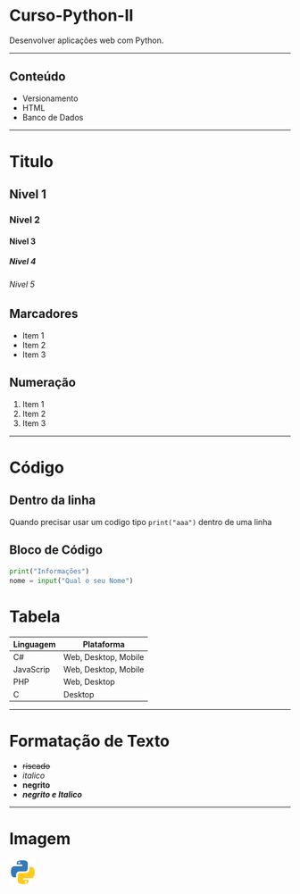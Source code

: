 # Curso-Python-II
 Desenvolver aplicações web com Python.

 ---

 ## Conteúdo

 - Versionamento
 - HTML
 - Banco de Dados

 ***

 # Titulo
 ## Nivel 1
 ### Nivel 2
 #### Nivel 3
 ##### Nivel 4
 ###### Nivel 5
 
 ## Marcadores
 - Item 1
 - Item 2
 - Item 3

 ## Numeração
 1. Item 1
 2. Item 2
 3. Item 3

 ---
 # Código
 ## Dentro da linha
 Quando precisar usar um codigo tipo `print("aaa")` dentro de uma linha

 ## Bloco de Código
 ```Python
 print("Informações")
 nome = input("Qual o seu Nome")
 ```
# Tabela
|Linguagem|Plataforma|
|---|---|
|C#|Web, Desktop, Mobile|
|JavaScrip|Web, Desktop, Mobile|
|PHP|Web, Desktop|
|C|Desktop|
---
# Formatação de Texto
- ~~riscado~~
- *italico*
- **negrito**
- ***negrito e Italico***

---
# Imagem
![Logo do Python](python.png)






